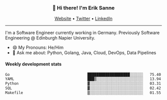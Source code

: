 <h3 align="center">👋 Hi there! I'm Erik Sanne</h3>
<p align="center">
  <a href="https://eriksanne.com">Website</a> •
  <a href="https://twitter.com/ErikKonradSanne">Twitter</a> •
  <a href="https://www.linkedin.com/in/eriksanne/">LinkedIn</a>
</p>

---
I'm a Software Engineer currently working in Germany. Previously Software Engineering @ Edinburgh Napier University.

- 😄 My Pronouns: He/Him
- 💬 Ask me about: Python, Golang, Java, Cloud, DevOps, Data Pipelines

<h4>Weekly development stats</h4>
<!--START_SECTION:waka-->

```txt
Go                                   ███████████████████░░░░░░   75.40 %
YAML                                 ███▒░░░░░░░░░░░░░░░░░░░░░   13.94 %
Python                               ▓░░░░░░░░░░░░░░░░░░░░░░░░   03.31 %
SQL                                  ▓░░░░░░░░░░░░░░░░░░░░░░░░   02.42 %
Makefile                             ▒░░░░░░░░░░░░░░░░░░░░░░░░   01.55 %
```

<!--END_SECTION:waka-->
